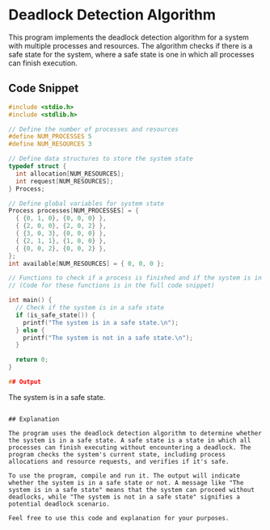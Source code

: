 # Deadlock Detection Algorithm

This program implements the deadlock detection algorithm for a system with multiple processes and resources. The algorithm checks if there is a safe state for the system, where a safe state is one in which all processes can finish execution.

## Code Snippet

```c
#include <stdio.h>
#include <stdlib.h>

// Define the number of processes and resources
#define NUM_PROCESSES 5
#define NUM_RESOURCES 3

// Define data structures to store the system state
typedef struct {
  int allocation[NUM_RESOURCES];
  int request[NUM_RESOURCES];
} Process;

// Define global variables for system state
Process processes[NUM_PROCESSES] = {
  { {0, 1, 0}, {0, 0, 0} },
  { {2, 0, 0}, {2, 0, 2} },
  { {3, 0, 3}, {0, 0, 0} },
  { {2, 1, 1}, {1, 0, 0} },
  { {0, 0, 2}, {0, 0, 2} },
};
int available[NUM_RESOURCES] = { 0, 0, 0 };

// Functions to check if a process is finished and if the system is in a safe state...
// (Code for these functions is in the full code snippet)

int main() {
  // Check if the system is in a safe state
  if (is_safe_state()) {
    printf("The system is in a safe state.\n");
  } else {
    printf("The system is not in a safe state.\n");
  }

  return 0;
}

## Output

```
The system is in a safe state.
```

## Explanation

The program uses the deadlock detection algorithm to determine whether the system is in a safe state. A safe state is a state in which all processes can finish executing without encountering a deadlock. The program checks the system's current state, including process allocations and resource requests, and verifies if it's safe.

To use the program, compile and run it. The output will indicate whether the system is in a safe state or not. A message like "The system is in a safe state" means that the system can proceed without deadlocks, while "The system is not in a safe state" signifies a potential deadlock scenario.

Feel free to use this code and explanation for your purposes.
```